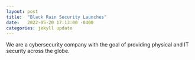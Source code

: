 ```yaml
---
layout: post
title:  "Black Rain Security Launches"
date:   2022-05-20 17:13:00 -0400
categories: jekyll update
---
```


We are a cybersecurity company with the goal of providing physical and IT security across the globe.

